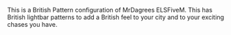 This is a British Pattern configuration of MrDagrees ELSFiveM. This has British lightbar patterns to add a British feel to your city and to your exciting chases you have.
